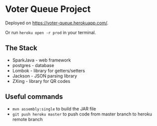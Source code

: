 # Voter Queue Project

Deployed on <link>https://voter-queue.herokuapp.com/</link>.

Or run `heroku open -r prod` in your terminal.

## The Stack
* SparkJava - web framework
* postgres - database 
* Lombok - library for getters/setters
* Jackson  - JSON parsing library 
* ZXing - library for QR codes

## Useful commands 
* `mvn assembly:single` to build the JAR file
* `git push heroku master` to push code from master branch to heroku remote branch
